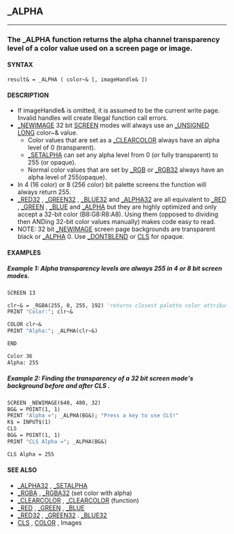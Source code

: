 ## _ALPHA
---

### The _ALPHA function returns the alpha channel transparency level of a color value used on a screen page or image.

#### SYNTAX

`result& = _ALPHA ( color~& [, imageHandle& ])`

#### DESCRIPTION
* If imageHandle& is omitted, it is assumed to be the current write page. Invalid handles will create Illegal function call errors.
* [_NEWIMAGE](./_NEWIMAGE.md) 32 bit [SCREEN](./SCREEN.md) modes will always use an [_UNSIGNED](./_UNSIGNED.md) [LONG](./LONG.md) color~& value.
	* Color values that are set as a [_CLEARCOLOR](./_CLEARCOLOR.md) always have an alpha level of 0 (transparent).
	* [_SETALPHA](./_SETALPHA.md) can set any alpha level from 0 (or fully transparent) to 255 (or opaque).
	* Normal color values that are set by [_RGB](./_RGB.md) or [_RGB32](./_RGB32.md) always have an alpha level of 255(opaque).
* In 4 (16 color) or 8 (256 color) bit palette screens the function will always return 255.
* [_RED32](./_RED32.md) , [_GREEN32](./_GREEN32.md) , [_BLUE32](./_BLUE32.md) and [_ALPHA32](./_ALPHA32.md) are all equivalent to [_RED](./_RED.md) , [_GREEN](./_GREEN.md) , [_BLUE](./_BLUE.md) and [_ALPHA](./_ALPHA.md) but they are highly optimized and only accept a 32-bit color (B8:G8:R8:A8). Using them (opposed to dividing then ANDing 32-bit color values manually) makes code easy to read.
* NOTE: 32 bit [_NEWIMAGE](./_NEWIMAGE.md) screen page backgrounds are transparent black or [_ALPHA](./_ALPHA.md) 0. Use [_DONTBLEND](./_DONTBLEND.md) or [CLS](./CLS.md) for opaque.


#### EXAMPLES
##### Example 1: Alpha transparency levels are always 255 in 4 or 8 bit screen modes.
```vb
SCREEN 13

clr~& = _RGBA(255, 0, 255, 192) 'returns closest palette color attribute
PRINT "Color:"; clr~&

COLOR clr~&
PRINT "Alpha:"; _ALPHA(clr~&)

END
```
  
```vb
Color 36
Alpha: 255
```
  
##### Example 2: Finding the transparency of a 32 bit screen mode's background before and after CLS .
```vb
SCREEN _NEWIMAGE(640, 480, 32)
BG& = POINT(1, 1)
PRINT "Alpha ="; _ALPHA(BG&); "Press a key to use CLS!"
K$ = INPUT$(1)
CLS
BG& = POINT(1, 1)
PRINT "CLS Alpha ="; _ALPHA(BG&)
```
  
```vb
CLS Alpha = 255
```
  


#### SEE ALSO
* [_ALPHA32](./_ALPHA32.md) , [_SETALPHA](./_SETALPHA.md)
* [_RGBA](./_RGBA.md) , [_RGBA32](./_RGBA32.md) (set color with alpha)
* [_CLEARCOLOR](./_CLEARCOLOR.md) , [_CLEARCOLOR](./_CLEARCOLOR.md) (function)
* [_RED](./_RED.md) , [_GREEN](./_GREEN.md) , [_BLUE](./_BLUE.md)
* [_RED32](./_RED32.md) , [_GREEN32](./_GREEN32.md) . [_BLUE32](./_BLUE32.md)
* [CLS](./CLS.md) , [COLOR](./COLOR.md) , Images
